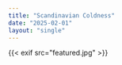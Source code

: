 ```yaml
---
title: "Scandinavian Coldness"
date: "2025-02-01"
layout: "single"
---
```

{{< exif src="featured.jpg" >}}